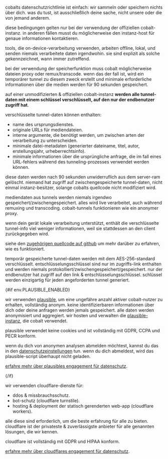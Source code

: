 <script lang="ts">
    import env from "$lib/env";
    import { t } from "$lib/i18n/translations";

    import SectionHeading from "$components/misc/SectionHeading.svelte";
</script>

<section id="general">
<SectionHeading
    title={$t("about.heading.general")}
    sectionId="general"
/>

cobalts datenschutzrichtlinie ist einfach: wir sammeln oder speichern nichts über dich.
was du tust, ist ausschließlich deine sache, nicht unsere oder die von jemand anderem.

diese bedingungen gelten nur bei der verwendung der offiziellen cobalt-instanz.
in anderen fällen musst du möglicherweise den instanz-host für genaue informationen kontaktieren.
</section>

<section id="local">
<SectionHeading
    title={$t("about.heading.local")}
    sectionId="local"
/>

tools, die on-device-verarbeitung verwenden, arbeiten offline, lokal,
und senden niemals verarbeitete daten irgendwohin.
sie sind explizit als solche gekennzeichnet, wann immer zutreffend.
</section>

<section id="saving">
<SectionHeading
    title={$t("about.heading.saving")}
    sectionId="saving"
/>

bei der verwendung der speicherfunktion muss cobalt möglicherweise dateien proxy oder remux/transcode.
wenn das der fall ist, wird ein temporärer tunnel zu diesem zweck erstellt
und minimale erforderliche informationen über die medien werden für 90 sekunden gespeichert.

auf einer unmodifizierten & offiziellen cobalt-instanz
**werden alle tunnel-daten mit einem schlüssel verschlüsselt, auf den nur der endbenutzer zugriff hat**.

verschlüsselte tunnel-daten können enthalten:
- name des ursprungsdienstes.
- originale URLs für mediendateien.
- interne argumente, die benötigt werden, um zwischen arten der verarbeitung zu unterscheiden.
- minimale datei-metadaten (generierter dateiname, titel, autor, erstellungsjahr, urheberrechtsinfo).
- minimale informationen über die ursprüngliche anfrage, die im fall eines URL-fehlers während des tunneling-prozesses verwendet werden können.

diese daten werden nach 90 sekunden unwiderruflich aus dem server-ram gelöscht.
niemand hat zugriff auf zwischengespeicherte tunnel-daten, nicht einmal instanz-besitzer,
solange cobalts quellcode nicht modifiziert wird.

mediendaten aus tunnels werden niemals irgendwo gespeichert/zwischengespeichert.
alles wird live verarbeitet, auch während remuxing und transcoding.
cobalt-tunnels funktionieren wie ein anonymer proxy.

wenn dein gerät lokale verarbeitung unterstützt,
enthält die verschlüsselte tunnel-info viel weniger informationen, weil sie stattdessen an den client zurückgegeben wird.

siehe den [zugehörigen quellcode auf github](https://github.com/imputnet/cobalt/tree/main/api/src/stream)
um mehr darüber zu erfahren, wie es funktioniert.
</section>

<section id="encryption">
<SectionHeading
    title={$t("about.heading.encryption")}
    sectionId="encryption"
/>

temporär gespeicherte tunnel-daten werden mit dem AES-256-standard verschlüsselt.
entschlüsselungsschlüssel sind nur im zugriffs-link enthalten und werden niemals protokolliert/zwischengespeichert/gespeichert.
nur der endbenutzer hat zugriff auf den link & entschlüsselungsschlüssel.
schlüssel werden einzigartig für jeden angeforderten tunnel generiert.
</section>

{#if env.PLAUSIBLE_ENABLED}
<section id="plausible">
<SectionHeading
    title={$t("about.heading.plausible")}
    sectionId="plausible"
/>

wir verwenden [plausible](https://plausible.io/), um eine ungefähre anzahl
aktiver cobalt-nutzer zu erhalten, vollständig anonym. keine identifizierbaren informationen über
dich oder deine anfragen werden jemals gespeichert. alle daten werden anonymisiert und aggregiert.
wir hosten und verwalten die [plausible-instanz](https://{env.PLAUSIBLE_HOST}/), die cobalt verwendet.

plausible verwendet keine cookies und ist vollständig mit GDPR, CCPA und PECR konform.

wenn du dich von anonymen analysen abmelden möchtest, kannst du das in den [datenschutzeinstellungen](/settings/privacy#analytics) tun.
wenn du dich abmeldest, wird das plausible-script überhaupt nicht geladen.

[erfahre mehr über plausibles engagement für datenschutz](https://plausible.io/privacy-focused-web-analytics).
</section>
{/if}

<section id="cloudflare">
<SectionHeading
    title={$t("about.heading.cloudflare")}
    sectionId="cloudflare"
/>

wir verwenden cloudflare-dienste für:
- ddos & missbrauchsschutz.
- bot-schutz (cloudflare turnstile).
- hosting & deployment der statisch gerenderten web-app (cloudflare workers).

alle diese sind erforderlich, um die beste erfahrung für alle zu bieten.
cloudflare ist der privateste & zuverlässigste anbieter für alle genannten lösungen, die wir kennen.

cloudflare ist vollständig mit GDPR und HIPAA konform.

[erfahre mehr über cloudflares engagement für datenschutz](https://www.cloudflare.com/trust-hub/privacy-and-data-protection/).
</section>
